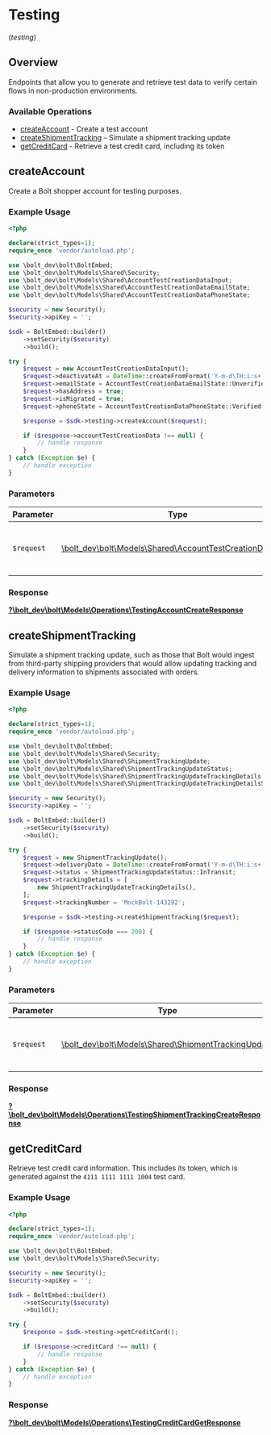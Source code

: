 # Testing
(*testing*)

## Overview

Endpoints that allow you to generate and retrieve test data to verify certain
flows in non-production environments.


### Available Operations

* [createAccount](#createaccount) - Create a test account
* [createShipmentTracking](#createshipmenttracking) - Simulate a shipment tracking update
* [getCreditCard](#getcreditcard) - Retrieve a test credit card, including its token

## createAccount

Create a Bolt shopper account for testing purposes.


### Example Usage

```php
<?php

declare(strict_types=1);
require_once 'vendor/autoload.php';

use \bolt_dev\bolt\BoltEmbed;
use \bolt_dev\bolt\Models\Shared\Security;
use \bolt_dev\bolt\Models\Shared\AccountTestCreationDataInput;
use \bolt_dev\bolt\Models\Shared\AccountTestCreationDataEmailState;
use \bolt_dev\bolt\Models\Shared\AccountTestCreationDataPhoneState;

$security = new Security();
$security->apiKey = '';

$sdk = BoltEmbed::builder()
    ->setSecurity($security)
    ->build();

try {
    $request = new AccountTestCreationDataInput();
    $request->deactivateAt = DateTime::createFromFormat('Y-m-d\TH:i:s+', '2017-07-21T17:32:28Z');
    $request->emailState = AccountTestCreationDataEmailState::Unverified;
    $request->hasAddress = true;
    $request->isMigrated = true;
    $request->phoneState = AccountTestCreationDataPhoneState::Verified;

    $response = $sdk->testing->createAccount($request);

    if ($response->accountTestCreationData !== null) {
        // handle response
    }
} catch (Exception $e) {
    // handle exception
}
```

### Parameters

| Parameter                                                                                                        | Type                                                                                                             | Required                                                                                                         | Description                                                                                                      |
| ---------------------------------------------------------------------------------------------------------------- | ---------------------------------------------------------------------------------------------------------------- | ---------------------------------------------------------------------------------------------------------------- | ---------------------------------------------------------------------------------------------------------------- |
| `$request`                                                                                                       | [\bolt_dev\bolt\Models\Shared\AccountTestCreationDataInput](../../models/shared/AccountTestCreationDataInput.md) | :heavy_check_mark:                                                                                               | The request object to use for the request.                                                                       |


### Response

**[?\bolt_dev\bolt\Models\Operations\TestingAccountCreateResponse](../../models/operations/TestingAccountCreateResponse.md)**


## createShipmentTracking

Simulate a shipment tracking update, such as those that Bolt would ingest from
third-party shipping providers that would allow updating tracking and delivery
information to shipments associated with orders.


### Example Usage

```php
<?php

declare(strict_types=1);
require_once 'vendor/autoload.php';

use \bolt_dev\bolt\BoltEmbed;
use \bolt_dev\bolt\Models\Shared\Security;
use \bolt_dev\bolt\Models\Shared\ShipmentTrackingUpdate;
use \bolt_dev\bolt\Models\Shared\ShipmentTrackingUpdateStatus;
use \bolt_dev\bolt\Models\Shared\ShipmentTrackingUpdateTrackingDetails;
use \bolt_dev\bolt\Models\Shared\ShipmentTrackingUpdateTrackingDetailsStatus;

$security = new Security();
$security->apiKey = '';

$sdk = BoltEmbed::builder()
    ->setSecurity($security)
    ->build();

try {
    $request = new ShipmentTrackingUpdate();
    $request->deliveryDate = DateTime::createFromFormat('Y-m-d\TH:i:s+', '2014-08-23:T06:00:00Z');
    $request->status = ShipmentTrackingUpdateStatus::InTransit;
    $request->trackingDetails = [
        new ShipmentTrackingUpdateTrackingDetails(),
    ];
    $request->trackingNumber = 'MockBolt-143292';

    $response = $sdk->testing->createShipmentTracking($request);

    if ($response->statusCode === 200) {
        // handle response
    }
} catch (Exception $e) {
    // handle exception
}
```

### Parameters

| Parameter                                                                                            | Type                                                                                                 | Required                                                                                             | Description                                                                                          |
| ---------------------------------------------------------------------------------------------------- | ---------------------------------------------------------------------------------------------------- | ---------------------------------------------------------------------------------------------------- | ---------------------------------------------------------------------------------------------------- |
| `$request`                                                                                           | [\bolt_dev\bolt\Models\Shared\ShipmentTrackingUpdate](../../models/shared/ShipmentTrackingUpdate.md) | :heavy_check_mark:                                                                                   | The request object to use for the request.                                                           |


### Response

**[?\bolt_dev\bolt\Models\Operations\TestingShipmentTrackingCreateResponse](../../models/operations/TestingShipmentTrackingCreateResponse.md)**


## getCreditCard

Retrieve test credit card information. This includes its token, which is
generated against the `4111 1111 1111 1004` test card.


### Example Usage

```php
<?php

declare(strict_types=1);
require_once 'vendor/autoload.php';

use \bolt_dev\bolt\BoltEmbed;
use \bolt_dev\bolt\Models\Shared\Security;

$security = new Security();
$security->apiKey = '';

$sdk = BoltEmbed::builder()
    ->setSecurity($security)
    ->build();

try {
    $response = $sdk->testing->getCreditCard();

    if ($response->creditCard !== null) {
        // handle response
    }
} catch (Exception $e) {
    // handle exception
}
```


### Response

**[?\bolt_dev\bolt\Models\Operations\TestingCreditCardGetResponse](../../models/operations/TestingCreditCardGetResponse.md)**

